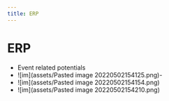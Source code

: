 ```yaml
---
title: ERP
---
```


# ERP
- Event related potentials
- ![im](assets/Pasted image 20220502154125.png)- 
- ![im](assets/Pasted image 20220502154154.png)
- ![im](assets/Pasted image 20220502154210.png)












